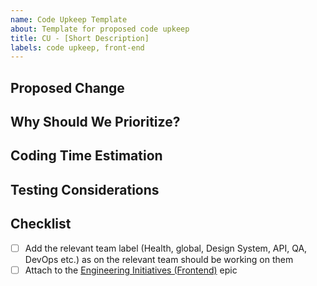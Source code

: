 ```yaml
---
name: Code Upkeep Template
about: Template for proposed code upkeep
title: CU - [Short Description]
labels: code upkeep, front-end
---
```

## Proposed Change
<!-- What is it that needs to be changed for code maintenance -->

## Why Should We Prioritize?
<!-- What is it about this change that makes it worthwhile? Code downsizing, clarity, reusability etc. -->

## Coding Time Estimation
<!-- To the best of your ability estimate a sprint time requirement:
PTS#	Size	    Rough Timing
1	    xx-small	<2 hours
2	    x-small 	<1/2 a day
3	    small	    < a day
5 	  medium	  <2 days
8	    large   	< a week
13	  x-large 	A Sprint
	TOO BIG, Split	 -->
	
## Testing Considerations
<!-- Please indicate to the best of your ability areas QA should test for this ticket, this sometimes means X area functions the same -->

## Checklist
- [ ] Add the relevant team label (Health, global, Design System, API, QA, DevOps etc.) as on the relevant team should be working on them 
- [ ] Attach to the [Engineering Initiatives (Frontend)](https://app.zenhub.com/workspaces/va-mobile-60f1a34998bc75000f2a489f/issues/gh/department-of-veterans-affairs/va-mobile-app/5139) epic
